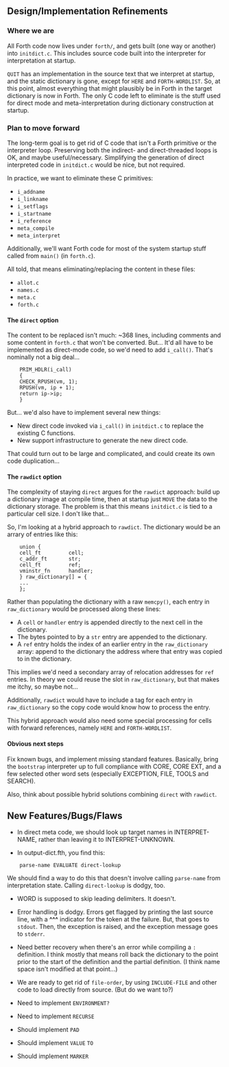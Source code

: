 ## Design/Implementation Refinements
### Where we are
All Forth code now lives under `forth/`, and gets built (one way or
another) into `initdict.c`.  This includes source code built into the
interpreter for interpretation at startup.

`QUIT` has an implementation in the source text that we interpret at
startup, and the static dictionary is gone, except for `HERE` and
`FORTH-WORDLIST`. So, at this point, almost everything that might
plausibly be in Forth in the target dictionary is now in Forth.  The
only C code left to eliminate is the stuff used for direct mode and
meta-interpretation during dictionary construction at startup.

### Plan to move forward
The long-term goal is to get rid of C code that isn't a Forth
primitive or the interpreter loop.  Preserving both the indirect-
and direct-threaded loops is OK, and maybe useful/necessary.
Simplifying the generation of direct interpreted code in `initdict.c`
would be nice, but not required.

In practice, we want to eliminate these C primitives:
  * `i_addname`
  * `i_linkname`
  * `i_setflags`
  * `i_startname`
  * `i_reference`
  * `meta_compile`
  * `meta_interpret`

Additionally, we'll want Forth code for most of the system startup
stuff called from `main()` (in `forth.c`).

All told, that means eliminating/replacing the content in these files:
  * `allot.c`
  * `names.c`
  * `meta.c`
  * `forth.c`

#### The `direct` option
The content to be replaced isn't much: ~368 lines, including comments
and some content in `forth.c` that won't be converted.  But... It'd all
have to be implemented as direct-mode code, so we'd need to add
`i_call()`.  That's nominally not a big deal...
```
    PRIM_HDLR(i_call)
    {
	CHECK_RPUSH(vm, 1);
	RPUSH(vm, ip + 1);
	return ip->ip;
    }
```

But... we'd also have to implement several new things:
  * New direct code invoked via `i_call()` in `initdict.c` to replace
    the existing C functions.
  * New support infrastructure to generate the new direct code.

That could turn out to be large and complicated, and could create its
own code duplication...

#### The `rawdict` option
The complexity of staying `direct` argues for the `rawdict` approach:
build up a dictionary image at compile time, then at startup just `MOVE`
the data to the dictionary storage.  The problem is that this means
`initdict.c` is tied to a particular cell size.  I don't like that...

So, I'm looking at a hybrid approach to `rawdict`.  The dictionary would
be an arrary of entries like this:
```
    union {
	cell_ft         cell;
	c_addr_ft       str;
	cell_ft         ref;
	vminstr_fn      handler;
    } raw_dictionary[] = {
	...
    };
```

Rather than populating the dictionary with a raw `memcpy()`, each entry
in `raw_dictionary` would be processed along these lines:
  * A `cell` or `handler` entry is appended directly to the next cell in
    the dictionary.
  * The bytes pointed to by a `str` entry are appended to the
    dictionary.
  * A `ref` entry holds the index of an earlier entry in the
    `raw_dictionary` array: append to the dictionary the address where
    that entry was copied to in the dictionary.

This implies we'd need a secondary array of relocation addresses for
`ref` entries. In theory we could reuse the slot in `raw_dictionary`,
but that makes me itchy, so maybe not...

Additionally, `rawdict` would have to include a tag for each entry in
`raw_dictionary` so the copy code would know how to process the entry.

This hybrid approach would also need some special processing for cells
with forward references, namely `HERE` and `FORTH-WORDLIST`.

#### Obvious next steps
Fix known bugs, and implement missing standard features.  Basically,
bring the `bootstrap` interpreter up to full compliance with CORE,
CORE EXT, and a few selected other word sets (especially EXCEPTION,
FILE, TOOLS and SEARCH).

Also, think about possible hybrid solutions combining `direct` with
`rawdict`.

## New Features/Bugs/Flaws

- In direct meta code, we should look up target names in INTERPRET-NAME,
  rather than leaving it to INTERPRET-UNKNOWN.

- In output-dict.fth, you find this:
```
	parse-name EVALUATE direct-lookup
```
  We should find a way to do this that doesn't involve calling
  `parse-name` from interpretation state.  Calling `direct-lookup` is
  dodgy, too.

- WORD is supposed to skip leading delimiters.  It doesn't.

- Error handling is dodgy.  Errors get flagged by printing the last
  source line, with a **^^^** indicator for the token at the failure.
  But, that goes to `stdout`.  Then, the exception is raised, and the
  exception message goes to `stderr`.

- Need better recovery when there's an error while compiling a
  `:` definition.  I think mostly that means roll back the dictionary
  to the point prior to the start of the definition and the partial
  definition. (I think name space isn't modified at that point...)

- We are ready to get rid of `file-order`, by using `INCLUDE-FILE` and
  other code to load directly from source.  (But do we want to?)

- Need to implement `ENVIRONMENT?`

- Need to implement `RECURSE`

- Should implement `PAD`

- Should implement `VALUE` `TO`

- Should implement `MARKER`
